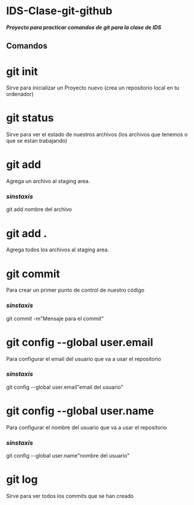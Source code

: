# IDS-Clase-git-github
**_Proyecto para practicar comandos de git para la clase de IDS_**

## **Comandos**

# git init 
Sirve para inicializar un Proyecto nuevo (crea un repositorio local en tu ordenador)

# git status
Sirve para ver el estado de nuestros archivos (los archivos que tenemos o que se estan trabajando)

# git add 
Agrega un archivo al staging area. 
### *sinstaxis* 
git add nombre del archivo 

# git add .
Agrega todos los archivos al staging area.

# git commit 
Para crear un primer punto de control de nuestro código

### *sinstaxis* 
git commit -m"Mensaje para el commit" 

# git config --global user.email
Para configurar el email del usuario que va a usar el repositorio 

### *sinstaxis* 
git config --global user.email"email del usuario"

# git config --global user.name 
Para configurar el nombre del usuario que va a usar el repositorio

### *sinstaxis* 
git config --global user.name"nombre del usuario"

# git log 
Sirve para ver todos los commits que se han creado 

